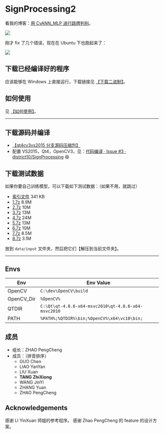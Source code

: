 # SignProcessing2

看我的博客：[用 CvANN_MLP 进行路牌判别](http://tangzx.qiniudn.com/post-0072-cvann-mlp.html)。

![](http://whudoc.qiniudn.com/2016/SignProcessorDemo_2016-07-31_16-21-58.png)

刚才 fix 了几个错误，现在在 Ubuntu 下也跑起来了：

![](http://whudoc.qiniudn.com/2016/2016-08-01-204355_1366x768_scrot.png)

## 下载已经编译好的程序

应该能够在 Windows 上直接运行，下载链接见 [【下载二进制】](https://github.com/district10/SignProcessing/issues/1)。

## 如何使用

见 [【如何使用】](https://github.com/district10/SignProcessing/issues/2)。

---

## 下载源码并编译

-   [【qt4cv3vs2015 分支源码压缩包】](https://github.com/district10/SignProcessing/archive/qt4cv3vs2015.zip)
-   配置 VS2015，Qt4，OpenCV3，见：[代码编译 · Issue #3 · district10/SignProcessing](https://github.com/district10/SignProcessing/issues/3) :smile:

## 下载测试数据

如果你要自己训练模型，可以下载如下测试数据：（如果不用，就跳过）

-   [索引文件](http://whudoc.qiniudn.com/2016/index-csv-1..8.7z) 341 KB
-   [1.7z](http://gnat.qiniudn.com/sczip/1.7z) 8.9M
-   [2.7z](http://gnat.qiniudn.com/sczip/2.7z)  10M
-   [3.7z](http://gnat.qiniudn.com/sczip/3.7z)  13M
-   [4.7z](http://gnat.qiniudn.com/sczip/4.7z)  24M
-   [5.7z](http://gnat.qiniudn.com/sczip/5.7z)  13M
-   [6.7z](http://gnat.qiniudn.com/sczip/6.7z)  10M
-   [7.7z](http://gnat.qiniudn.com/sczip/7.7z) 8.5M
-   [8.7z](http://gnat.qiniudn.com/sczip/8.7z) 3.1M

放到 `data/input` 文件夹，然后把它们【解压到当前文件夹】。

---

## Envs

Env | Env Value
--- | ---
OpenCV | `C:\dev\OpenCV\build`
OpenCV_Dir | `%OpenCV%`
QTDIR | `C:\Qt\qt-4.8.6-x64-msvc2010\qt-4.8.6-x64-msvc2010`
PATH | `%PATH%;%QTDIR%\bin;%OpenCV%\x64\vc10\bin;`

## 成员

* 组长：ZHAO PengCheng
* 成员：（拼音排序）
    + GUO Chen
    + LIAO YanYan
    + LIU Xuan
    + **TANG ZhiXiong**
    + WANG JinYi
    + ZHANG Yuan
    + ZHAO PengCheng

## Acknowledgements

感谢 LI YinXuan 师姐的参考程序。
感谢 Zhao PengCheng 的 feature 的设计方案。
